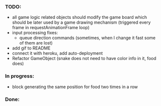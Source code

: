 ### TODO:
- all game logic related objects should modify the game board
  which should be later used by a game drawing mechanism
  (triggered every frame in requestAnimationFrame loop)
- input processing fixes:
    - queue direction commands (sometimes, when I change it fast some of them are lost)
- add gif to README
- connect it with heroku, add auto-deployment
- Refactor GameObject (snake does not need to have color info in it, food does)

### In progress:
- block generating the same position for food two times in a row
### Done:
